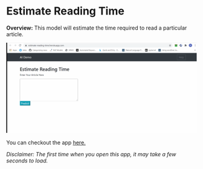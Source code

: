 # Estimate Reading Time

**Overview:** This model will estimate the time required to read a particular article.


![](estimate-reading-time.gif)


You can checkout the app [here.](https://estimate-reading-time.herokuapp.com/)

*Disclaimer: The first time when you open this app, it may take a few seconds to load.*
